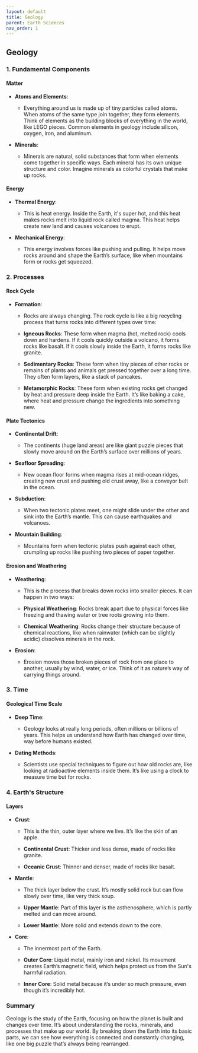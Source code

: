```yaml
---
layout: default
title: Geology
parent: Earth Sciences
nav_order: 1
---
```


## **Geology**

### 1. **Fundamental Components**

#### Matter

- **Atoms and Elements**: 
  - Everything around us is made up of tiny particles called atoms. When atoms of the same type join together, they form elements. Think of elements as the building blocks of everything in the world, like LEGO pieces. Common elements in geology include silicon, oxygen, iron, and aluminum.

- **Minerals**: 
  - Minerals are natural, solid substances that form when elements come together in specific ways. Each mineral has its own unique structure and color. Imagine minerals as colorful crystals that make up rocks.

#### Energy

- **Thermal Energy**: 
  - This is heat energy. Inside the Earth, it's super hot, and this heat makes rocks melt into liquid rock called magma. This heat helps create new land and causes volcanoes to erupt.

- **Mechanical Energy**: 
  - This energy involves forces like pushing and pulling. It helps move rocks around and shape the Earth’s surface, like when mountains form or rocks get squeezed.

### 2. **Processes**

#### Rock Cycle

- **Formation**: 
  - Rocks are always changing. The rock cycle is like a big recycling process that turns rocks into different types over time:
  
  - **Igneous Rocks**: These form when magma (hot, melted rock) cools down and hardens. If it cools quickly outside a volcano, it forms rocks like basalt. If it cools slowly inside the Earth, it forms rocks like granite.
  
  - **Sedimentary Rocks**: These form when tiny pieces of other rocks or remains of plants and animals get pressed together over a long time. They often form layers, like a stack of pancakes.
  
  - **Metamorphic Rocks**: These form when existing rocks get changed by heat and pressure deep inside the Earth. It’s like baking a cake, where heat and pressure change the ingredients into something new.

#### Plate Tectonics

- **Continental Drift**: 
  - The continents (huge land areas) are like giant puzzle pieces that slowly move around on the Earth’s surface over millions of years.

- **Seafloor Spreading**: 
  - New ocean floor forms when magma rises at mid-ocean ridges, creating new crust and pushing old crust away, like a conveyor belt in the ocean.

- **Subduction**: 
  - When two tectonic plates meet, one might slide under the other and sink into the Earth’s mantle. This can cause earthquakes and volcanoes.

- **Mountain Building**: 
  - Mountains form when tectonic plates push against each other, crumpling up rocks like pushing two pieces of paper together.

#### Erosion and Weathering

- **Weathering**: 
  - This is the process that breaks down rocks into smaller pieces. It can happen in two ways:
  
  - **Physical Weathering**: Rocks break apart due to physical forces like freezing and thawing water or tree roots growing into them.

  - **Chemical Weathering**: Rocks change their structure because of chemical reactions, like when rainwater (which can be slightly acidic) dissolves minerals in the rock.

- **Erosion**: 
  - Erosion moves those broken pieces of rock from one place to another, usually by wind, water, or ice. Think of it as nature’s way of carrying things around.

### 3. **Time**

#### Geological Time Scale

- **Deep Time**: 
  - Geology looks at really long periods, often millions or billions of years. This helps us understand how Earth has changed over time, way before humans existed.

- **Dating Methods**: 
  - Scientists use special techniques to figure out how old rocks are, like looking at radioactive elements inside them. It’s like using a clock to measure time but for rocks.

### 4. **Earth's Structure**

#### Layers

- **Crust**: 
  - This is the thin, outer layer where we live. It’s like the skin of an apple.

  - **Continental Crust**: Thicker and less dense, made of rocks like granite.

  - **Oceanic Crust**: Thinner and denser, made of rocks like basalt.

- **Mantle**: 
  - The thick layer below the crust. It’s mostly solid rock but can flow slowly over time, like very thick soup.

  - **Upper Mantle**: Part of this layer is the asthenosphere, which is partly melted and can move around.

  - **Lower Mantle**: More solid and extends down to the core.

- **Core**: 
  - The innermost part of the Earth.

  - **Outer Core**: Liquid metal, mainly iron and nickel. Its movement creates Earth’s magnetic field, which helps protect us from the Sun's harmful radiation.

  - **Inner Core**: Solid metal because it’s under so much pressure, even though it’s incredibly hot.

### Summary

Geology is the study of the Earth, focusing on how the planet is built and changes over time. It’s about understanding the rocks, minerals, and processes that make up our world. By breaking down the Earth into its basic parts, we can see how everything is connected and constantly changing, like one big puzzle that’s always being rearranged.
